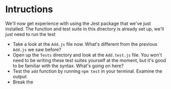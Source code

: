 # Intructions

We'll now get experience with using the Jest package that we've just installed. The function and test suite in this directory is already set up, we'll just need to run the test

* Take a look at the `Add.js` file now. What's different from the previous `Add.js` we saw before?
* Open up the `Tests` directory and look at the `Add.test.js` file. You won't need to be writing these test suites yourself at the moment, but it's good to be familiar with the syntax. What's going on here?
* Test the `add` function by running `npm test` in your terminal. Examine the output
* Break the 